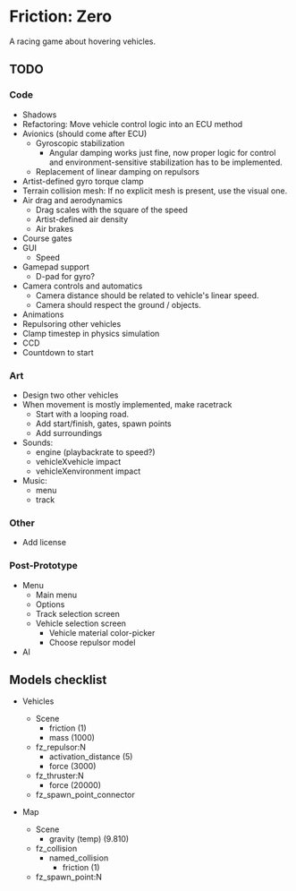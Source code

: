 Friction: Zero
==============

A racing game about hovering vehicles.


TODO
----

### Code

* Shadows
* Refactoring: Move vehicle control logic into an ECU method
* Avionics (should come after ECU)
  * Gyroscopic stabilization
    * Angular damping works just fine, now proper logic for control and
      environment-sensitive stabilization has to be implemented.
  * Replacement of linear damping on repulsors
* Artist-defined gyro torque clamp
* Terrain collision mesh: If no explicit mesh is present, use the visual one.
* Air drag and aerodynamics
  * Drag scales with the square of the speed
  * Artist-defined air density
  * Air brakes
* Course gates
* GUI
  * Speed
* Gamepad support
  * D-pad for gyro?
* Camera controls and automatics
  * Camera distance should be related to vehicle's linear speed.
  * Camera should respect the ground / objects.
* Animations
* Repulsoring other vehicles
* Clamp timestep in physics simulation
* CCD
* Countdown to start


### Art

* Design two other vehicles
* When movement is mostly implemented, make racetrack
  * Start with a looping road.
  * Add start/finish, gates, spawn points
  * Add surroundings
* Sounds:
  * engine (playbackrate to speed?)
  * vehicleXvehicle impact
  * vehicleXenvironment impact
* Music:
  * menu
  * track


### Other

* Add license


### Post-Prototype

* Menu
  * Main menu
  * Options
  * Track selection screen
  * Vehicle selection screen
    * Vehicle material color-picker
    * Choose repulsor model
* AI


Models checklist
----------------

* Vehicles
  * Scene
    * friction			(1)
    * mass			(1000)
  * fz_repulsor:N
    * activation_distance	(5)
    * force			(3000)
  * fz_thruster:N
    * force			(20000)
  * fz_spawn_point_connector

* Map
  * Scene
    * gravity (temp)		(9.810)
  * fz_collision
    * named_collision
      * friction		(1)
  * fz_spawn_point:N
